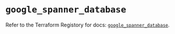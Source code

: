 # `google_spanner_database`

Refer to the Terraform Registory for docs: [`google_spanner_database`](https://www.terraform.io/docs/providers/google-beta/r/google_spanner_database).
